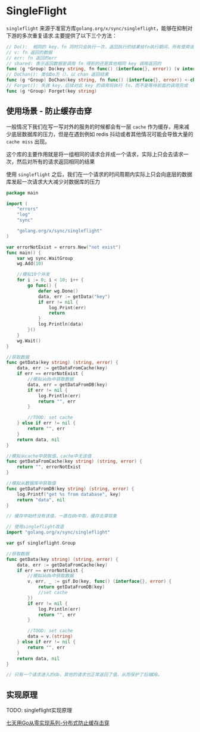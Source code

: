 # SingleFlight

`singleflight` 来源于准官方库`golang.org/x/sync/singleflight`，能够在抑制对下游的多次重复请求.主要提供了以下三个方法：

```go
// Do():  相同的 key，fn 同时只会执行一次，返回执行的结果给fn执行期间，所有使用该 key 的调用
// v: fn 返回的数据
// err: fn 返回的err
// shared: 表示返回数据是调用 fn 得到的还是其他相同 key 调用返回的
func (g *Group) Do(key string, fn func() (interface{}, error)) (v interface{}, err error, shared bool) {
// DoChan(): 类似Do方（），以 chan 返回结果
func (g *Group) DoChan(key string, fn func() (interface{}, error)) <-chan Result {
// Forget(): 失效 key，后续对此 key 的调用将执行 fn，而不是等待前面的调用完成
func (g *Group) Forget(key string)
```

## 使用场景 - 防止缓存击穿

一般情况下我们在写一写对外的服务的时候都会有一层 `cache` 作为缓存，用来减少底层数据库的压力，但是在遇到例如 redis 抖动或者其他情况可能会导致大量的 `cache miss` 出现。

这个库的主要作用就是将一组相同的请求合并成一个请求，实际上只会去请求一次，然后对所有的请求返回相同的结果

使用 `singleflight` 之后，我们在一个请求的时间周期内实际上只会向底层的数据库发起一次请求大大减少对数据库的压力

```go
package main

import (
	"errors"
	"log"
	"sync"

	"golang.org/x/sync/singleflight"
)

var errorNotExist = errors.New("not exist")
func main() {
	var wg sync.WaitGroup
	wg.Add(10)

	//模拟10个并发
	for i := 0; i < 10; i++ {
		go func() {
			defer wg.Done()
			data, err := getData("key")
			if err != nil {
				log.Print(err)
				return
			}
			log.Println(data)
		}()
	}
	wg.Wait()
}

//获取数据
func getData(key string) (string, error) {
	data, err := getDataFromCache(key)
	if err == errorNotExist {
		//模拟从db中获取数据
		data, err = getDataFromDB(key)
		if err != nil {
			log.Println(err)
			return "", err
		}

		//TOOD: set cache
	} else if err != nil {
		return "", err
	}
	return data, nil
}

//模拟从cache中获取值，cache中无该值
func getDataFromCache(key string) (string, error) {
	return "", errorNotExist
}

//模拟从数据库中获取值
func getDataFromDB(key string) (string, error) {
	log.Printf("get %s from database", key)
	return "data", nil
}

// 缓存中始终没有该值，一直在db中取，缓存击穿现象
```

```go
// 使用singleflight改造
import "golang.org/x/sync/singleflight"

var gsf singleflight.Group

//获取数据
func getData(key string) (string, error) {
	data, err := getDataFromCache(key)
	if err == errorNotExist {
		//模拟从db中获取数据
		v, err, _ := gsf.Do(key, func() (interface{}, error) {
			return getDataFromDB(key)
			//set cache
		})
		if err != nil {
			log.Println(err)
			return "", err
		}

		//TOOD: set cache
		data = v.(string)
	} else if err != nil {
		return "", err
	}
	return data, nil
}

// 只有一个请求进入的db，其他的请求也正常返回了值，从而保护了后端DB。
```

## 实现原理

TODO: singleflight实现原理

[七天用Go从零实现系列-分布式防止缓存击穿](https://geektutu.com/post/geecache-day6.html)